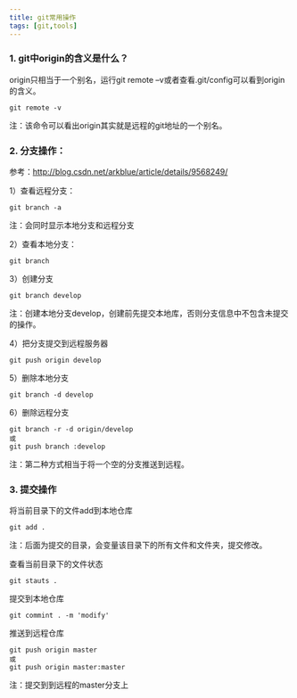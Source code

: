 ```yaml
---
title: git常用操作
tags: [git,tools]
---
```


### 1. git中origin的含义是什么？

origin只相当于一个别名，运行git remote –v或者查看.git/config可以看到origin的含义。

```
git remote -v
```

注：该命令可以看出origin其实就是远程的git地址的一个别名。

### 2. 分支操作：
参考：http://blog.csdn.net/arkblue/article/details/9568249/

1）查看远程分支：

```
git branch -a
```

注：会同时显示本地分支和远程分支

2）查看本地分支：

```
git branch
```

3）创建分支

```
git branch develop
```

注：创建本地分支develop，创建前先提交本地库，否则分支信息中不包含未提交的操作。

4）把分支提交到远程服务器
```
git push origin develop
```

5）删除本地分支

```
git branch -d develop
```

6）删除远程分支

```
git branch -r -d origin/develop
或
git push branch :develop
```

注：第二种方式相当于将一个空的分支推送到远程。

### 3. 提交操作

将当前目录下的文件add到本地仓库

```
git add .
```

注：后面为提交的目录，会变量该目录下的所有文件和文件夹，提交修改。

查看当前目录下的文件状态

```
git stauts .
```

提交到本地仓库

```
git commint . -m 'modify'
```

推送到远程仓库

```
git push origin master
或
git push origin master:master
```

注：提交到到远程的master分支上